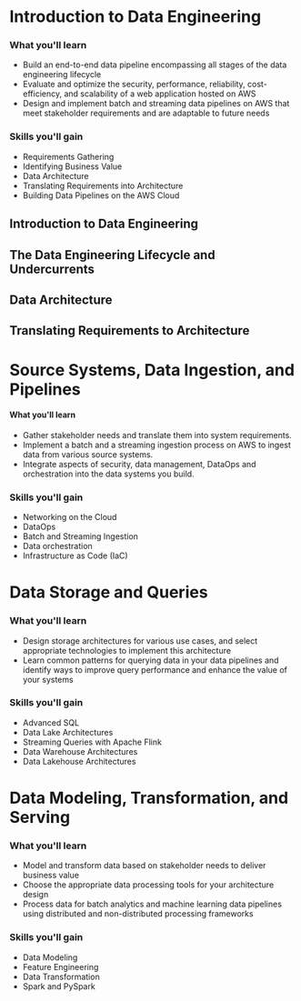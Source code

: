 # Introduction to Data Engineering

### What you'll learn

- Build an end-to-end data pipeline encompassing all stages of the data engineering lifecycle
- Evaluate and optimize the security, performance, reliability, cost-efficiency, and scalability of a web application hosted on AWS
- Design and implement batch and streaming data pipelines on AWS that meet stakeholder requirements and are adaptable to future needs

### Skills you'll gain

- Requirements Gathering
- Identifying Business Value
- Data Architecture
- Translating Requirements into Architecture
- Building Data Pipelines on the AWS Cloud

## Introduction to Data Engineering

## The Data Engineering Lifecycle and Undercurrents

## Data Architecture

## Translating Requirements to Architecture

# Source Systems, Data Ingestion, and Pipelines

#### What you'll learn

- Gather stakeholder needs and translate them into system requirements.
- Implement a batch and a streaming ingestion process on AWS to ingest data from various source systems.
- Integrate aspects of security, data management, DataOps and orchestration into the data systems you build.
    
### Skills you'll gain

- Networking on the Cloud
- DataOps
- Batch and Streaming Ingestion
- Data orchestration
- Infrastructure as Code (IaC)

# Data Storage and Queries

### What you'll learn

- Design storage architectures for various use cases, and select appropriate technologies to implement this architecture
- Learn common patterns for querying data in your data pipelines and identify ways to improve query performance and enhance the value of your systems
    
### Skills you'll gain

- Advanced SQL
- Data Lake Architectures
- Streaming Queries with Apache Flink
- Data Warehouse Architectures
- Data Lakehouse Architectures

# Data Modeling, Transformation, and Serving

### What you'll learn

- Model and transform data based on stakeholder needs to deliver business value
- Choose the appropriate data processing tools for your architecture design
- Process data for batch analytics and machine learning data pipelines using distributed and non-distributed processing frameworks
    
### Skills you'll gain

- Data Modeling
- Feature Engineering
- Data Transformation
- Spark and PySpark